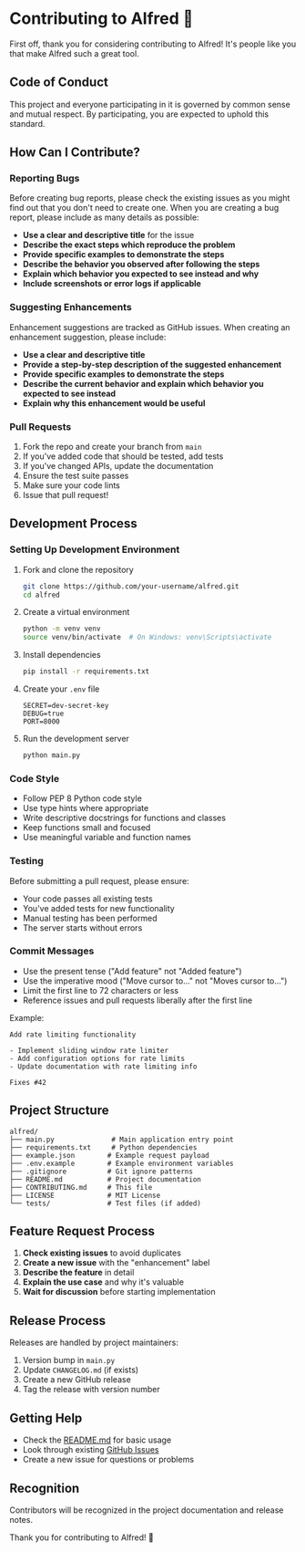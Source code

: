 # Contributing to Alfred 🤖

First off, thank you for considering contributing to Alfred! It's people like you that make Alfred such a great tool.

## Code of Conduct

This project and everyone participating in it is governed by common sense and mutual respect. By participating, you are expected to uphold this standard.

## How Can I Contribute?

### Reporting Bugs

Before creating bug reports, please check the existing issues as you might find out that you don't need to create one. When you are creating a bug report, please include as many details as possible:

* **Use a clear and descriptive title** for the issue
* **Describe the exact steps which reproduce the problem**
* **Provide specific examples to demonstrate the steps**
* **Describe the behavior you observed after following the steps**
* **Explain which behavior you expected to see instead and why**
* **Include screenshots or error logs if applicable**

### Suggesting Enhancements

Enhancement suggestions are tracked as GitHub issues. When creating an enhancement suggestion, please include:

* **Use a clear and descriptive title**
* **Provide a step-by-step description of the suggested enhancement**
* **Provide specific examples to demonstrate the steps**
* **Describe the current behavior and explain which behavior you expected to see instead**
* **Explain why this enhancement would be useful**

### Pull Requests

1. Fork the repo and create your branch from `main`
2. If you've added code that should be tested, add tests
3. If you've changed APIs, update the documentation
4. Ensure the test suite passes
5. Make sure your code lints
6. Issue that pull request!

## Development Process

### Setting Up Development Environment

1. Fork and clone the repository
   ```bash
   git clone https://github.com/your-username/alfred.git
   cd alfred
   ```

2. Create a virtual environment
   ```bash
   python -m venv venv
   source venv/bin/activate  # On Windows: venv\Scripts\activate
   ```

3. Install dependencies
   ```bash
   pip install -r requirements.txt
   ```

4. Create your `.env` file
   ```env
   SECRET=dev-secret-key
   DEBUG=true
   PORT=8000
   ```

5. Run the development server
   ```bash
   python main.py
   ```

### Code Style

* Follow PEP 8 Python code style
* Use type hints where appropriate
* Write descriptive docstrings for functions and classes
* Keep functions small and focused
* Use meaningful variable and function names

### Testing

Before submitting a pull request, please ensure:

* Your code passes all existing tests
* You've added tests for new functionality
* Manual testing has been performed
* The server starts without errors

### Commit Messages

* Use the present tense ("Add feature" not "Added feature")
* Use the imperative mood ("Move cursor to..." not "Moves cursor to...")
* Limit the first line to 72 characters or less
* Reference issues and pull requests liberally after the first line

Example:
```
Add rate limiting functionality

- Implement sliding window rate limiter
- Add configuration options for rate limits
- Update documentation with rate limiting info

Fixes #42
```

## Project Structure

```
alfred/
├── main.py              # Main application entry point
├── requirements.txt     # Python dependencies
├── example.json        # Example request payload
├── .env.example        # Example environment variables
├── .gitignore          # Git ignore patterns
├── README.md           # Project documentation
├── CONTRIBUTING.md     # This file
├── LICENSE             # MIT License
└── tests/              # Test files (if added)
```

## Feature Request Process

1. **Check existing issues** to avoid duplicates
2. **Create a new issue** with the "enhancement" label
3. **Describe the feature** in detail
4. **Explain the use case** and why it's valuable
5. **Wait for discussion** before starting implementation

## Release Process

Releases are handled by project maintainers:

1. Version bump in `main.py`
2. Update `CHANGELOG.md` (if exists)
3. Create a new GitHub release
4. Tag the release with version number

## Getting Help

* Check the [README.md](README.md) for basic usage
* Look through existing [GitHub Issues](https://github.com/6vz/alfred/issues)
* Create a new issue for questions or problems

## Recognition

Contributors will be recognized in the project documentation and release notes.

Thank you for contributing to Alfred! 🎉 
